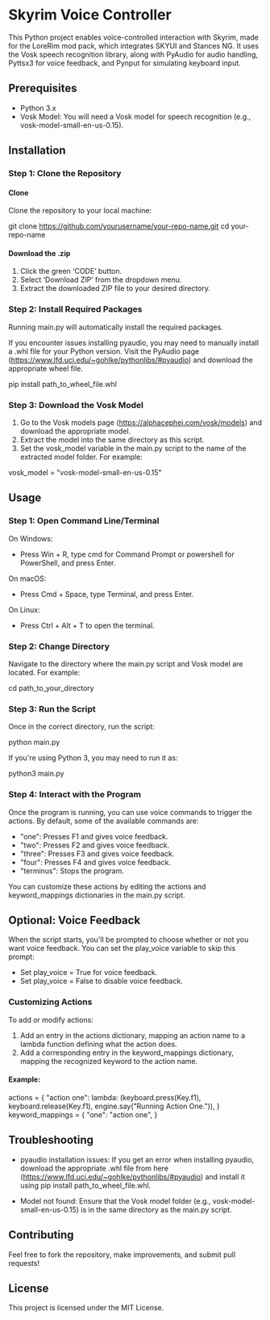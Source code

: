 # Skyrim Voice Controller

This Python project enables voice-controlled interaction with Skyrim, made for the LoreRim mod pack, which integrates SKYUI and Stances NG. It uses the Vosk speech recognition library, along with PyAudio for audio handling, Pyttsx3 for voice feedback, and Pynput for simulating keyboard input.

## Prerequisites

- Python 3.x
- Vosk Model: You will need a Vosk model for speech recognition (e.g., vosk-model-small-en-us-0.15).

## Installation

### Step 1: Clone the Repository

#### Clone
Clone the repository to your local machine:

git clone https://github.com/yourusername/your-repo-name.git
cd your-repo-name

#### Download the .zip
1. Click the green ‘CODE’ button.
2. Select ‘Download ZIP’ from the dropdown menu.
3. Extract the downloaded ZIP file to your desired directory.

### Step 2: Install Required Packages

Running main.py will automatically install the required packages.

If you encounter issues installing pyaudio, you may need to manually install a .whl file for your Python version. Visit the PyAudio page (https://www.lfd.uci.edu/~gohlke/pythonlibs/#pyaudio) and download the appropriate wheel file.

pip install path_to_wheel_file.whl

### Step 3: Download the Vosk Model

1. Go to the Vosk models page (https://alphacephei.com/vosk/models) and download the appropriate model.
2. Extract the model into the same directory as this script.
3. Set the vosk_model variable in the main.py script to the name of the extracted model folder. For example:

vosk_model = "vosk-model-small-en-us-0.15"

## Usage

### Step 1: Open Command Line/Terminal

On Windows:
- Press Win + R, type cmd for Command Prompt or powershell for PowerShell, and press Enter.

On macOS:
- Press Cmd + Space, type Terminal, and press Enter.

On Linux:
- Press Ctrl + Alt + T to open the terminal.

### Step 2: Change Directory

Navigate to the directory where the main.py script and Vosk model are located. For example:

cd path_to_your_directory

### Step 3: Run the Script

Once in the correct directory, run the script:

python main.py

If you're using Python 3, you may need to run it as:

python3 main.py

### Step 4: Interact with the Program

Once the program is running, you can use voice commands to trigger the actions. By default, some of the available commands are:
- "one": Presses F1 and gives voice feedback.
- "two": Presses F2 and gives voice feedback.
- "three": Presses F3 and gives voice feedback.
- "four": Presses F4 and gives voice feedback.
- "terminus": Stops the program.

You can customize these actions by editing the actions and keyword_mappings dictionaries in the main.py script.

## Optional: Voice Feedback

When the script starts, you'll be prompted to choose whether or not you want voice feedback. You can set the play_voice variable to skip this prompt:
- Set play_voice = True for voice feedback.
- Set play_voice = False to disable voice feedback.

### Customizing Actions

To add or modify actions:
1. Add an entry in the actions dictionary, mapping an action name to a lambda function defining what the action does.
2. Add a corresponding entry in the keyword_mappings dictionary, mapping the recognized keyword to the action name.

#### Example:

actions = {
    "action one": lambda: (keyboard.press(Key.f1), keyboard.release(Key.f1), engine.say("Running Action One.")),
}
keyword_mappings = {
    "one": "action one",
}

## Troubleshooting

- pyaudio installation issues: If you get an error when installing pyaudio, download the appropriate .whl file from here (https://www.lfd.uci.edu/~gohlke/pythonlibs/#pyaudio) and install it using pip install path_to_wheel_file.whl.

- Model not found: Ensure that the Vosk model folder (e.g., vosk-model-small-en-us-0.15) is in the same directory as the main.py script.

## Contributing

Feel free to fork the repository, make improvements, and submit pull requests!

## License

This project is licensed under the MIT License.
